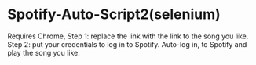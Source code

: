# Spotify-Auto-Script2(selenium)
Requires Chrome, 
Step 1: replace the link with the link to the song you like.
Step 2: put your credentials to log in to Spotify.
Auto-log in, to Spotify and play the song you like.
